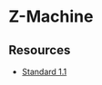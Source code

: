 # Z-Machine

## Resources

- [Standard 1.1](https://www.inform-fiction.org/zmachine/standards/z1point1/index.html)
